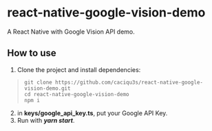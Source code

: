 # react-native-google-vision-demo
A React Native with Google Vision API demo.

## How to use

1) Clone the project and install dependencies:

>     git clone https://github.com/caciqu3s/react-native-google-vision-demo.git
>     cd react-native-google-vision-demo
>     npm i

2) in **keys/google_api_key.ts**, put your Google API Key.
3) Run with ***yarn start***.

